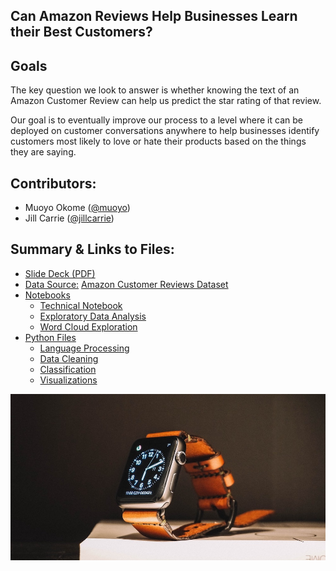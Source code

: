 ## Can Amazon Reviews Help Businesses Learn their Best Customers? 

## Goals


The key question we look to answer is whether knowing the text of an Amazon Customer Review can help us predict the star rating of that review.

Our goal is to eventually improve our process to a level where it can be deployed on customer conversations anywhere to help businesses identify customers most likely to love or hate their products based on the things they are saying.


## Contributors:
 - Muoyo Okome ([@muoyo](https://github.com/muoyo/))
 - Jill Carrie ([@jillcarrie](https://github.com/jillcarrie/))

## Summary & Links to Files:
- [Slide Deck (PDF)](presentation/amazon.pdf)
- [Data Source:](https://registry.opendata.aws/amazon-reviews/) [Amazon Customer Reviews Dataset](https://registry.opendata.aws/amazon-reviews/)
- [Notebooks](notebooks/)
    - [Technical Notebook](notebooks/amazon.ipynb)
    - [Exploratory Data Analysis](notebooks/amazon_eda.ipynb)
    - [Word Cloud Exploration](notebooks/wordcloud.ipynb)
- [Python Files](python_files/)
    - [Language Processing](python_files/nlp.py)
    - [Data Cleaning](python_files/data_cleaning.py)
    - [Classification](python_files/classification.py)
    - [Visualizations](python_files/visualizations.py)

<p><img src='images/classic.jpg'>
